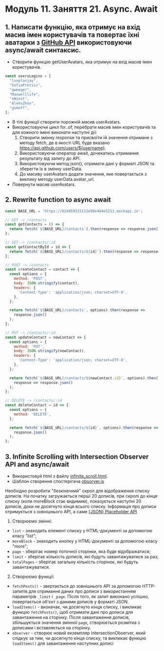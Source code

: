 # Модуль 11. Заняття 21. Async. Await

## 1. Написати функцію, яка отримує на вхід масив імен користувачів та повертає їхні аватарки з [GitHub API](https://docs.github.com/en/rest/users/users?apiVersion=2022-11-28#get-a-user) використовуючи async/await синтаксис.

- Створити функцію getUserAvatars, яка отримує на вхід масив імен користувачів.
```js
const usersLogins = [
  "luxplanjay",
  "SofiaProtsiv",
  "qweeqer",
  "Maxwelllife",
  "xWinst",
  "AleksZhov",
  "gsmoff",
];
```
- В тілі функції створити порожній масив userAvatars.
- Використовуючи цикл for..of, перебрати масив імен користувачів та для кожного імені виконати наступні дії:
    1. Створити змінну response та присвоїти їй значення отримане з методу fetch, де в якості URL буде вказано https://api.github.com/users/${username}.
    2. Використовуючи оператор await, дочекатись отримання результату від запиту до API.
    3. Використовуючи метод json(), отримати дані у форматі JSON та зберегти їх в змінну userData.
    4. До масиву userAvatars додати значення, яке повертається з виклику методу userData.avatar_url.
- Повернути масив userAvatars.


## 2. Rewrite function to async await

```js
const BASE_URL = 'https://62d459315112e98e484e5213.mockapi.io';

// GET -> /contacts
const getContacts = () => {
  return fetch(`${BASE_URL}/contacts`).then(response => response.json());
};

// GET -> /contacts/:id
const getContactById = id => {
  return fetch(`${BASE_URL}/contacts/${id}`).then(response => response.json());
};

// POST -> /contacts
const createContact = contact => {
  const options = {
    method: 'POST',
    body: JSON.stringify(contact),
    headers: {
      'Content-Type': 'application/json; charset=UTF-8',
    },
  };

  return fetch(`${BASE_URL}/contacts`, options).then(response =>
    response.json()
  );
};

// PUT -> /contacts/:id
const updateContact = newContact => {
  const options = {
    method: 'PUT',
    body: JSON.stringify(newContact),
    headers: {
      'Content-Type': 'application/json; charset=UTF-8',
    },
  };

  return fetch(`${BASE_URL}/contacts/${newContact.id}`, options).then(
    response => response.json()
  );
};

// DELETE -> /contacts/:id
const deleteContact = id => {
  const options = {
    method: 'DELETE',
  };

  return fetch(`${BASE_URL}/contacts/${id}`, options).then(response =>
    response.json()
  );
};
```

## 3. Infinite Scrolling with Intersection Observer API and async/await

- Використовуй html з файлу [infinite_scroll.html](./infinite_scroll.html).
- Шаблон створення спостерігача [obsorver.js](../module-07-lesson-02/obsorver.js)

Необхідно розробити "безкінечний" скрол для відображення списку дописів. На початку загружається перші 20 дописів, при скролі до кінця списку (коли moreBlock стає видимим), показується наступні 20 дописів, доки не досягнуто кінця всього списку. Інформація про дописи отримується з зовнішнього API, а саме [{JSON} Placeholder API](https://jsonplaceholder.typicode.com/)

1. Створюємо змінні:

- `list` - знаходить елемент списку у HTML-документі за допомогою класу "list";
- `moreBlock` - знаходить кнопку у HTML-документі за допомогою класу "more";
- `page` - зберігає номер поточної сторінки, яка буде відображатися;
- `limit` - зберігає кількість дописів, які будуть завантажуватися за раз;
- `totalPages` - зберігає загальну кількість сторінок, які будуть завантажуватися.

2. Створюємо функції:

- `fetchPosts()` - звертається до зовнішнього API за допомогою HTTP-запитів для отримання даних про дописи з використанням параметрів `_limit` і `_page`. Після того, як запит виконано успішно, повертається об'єкт з даними дописів у форматі JSON.
- `loadItems()` - визначає, чи досягнуто кінця списку, і викликає функцію `fetchPosts()`, щоб отримати дані про дописи для завантаження на сторінку. Після завантаження дописів, збільшується значення змінної `page`, створюється розмітка з дописами і вставляється на сторінку.
- `observer` - створює новий екземпляр IntersectionObserver, який слідкує за тим, чи досягнуто кінця списку, та викликає функцію `loadItems()` для завантаження наступних дописі
